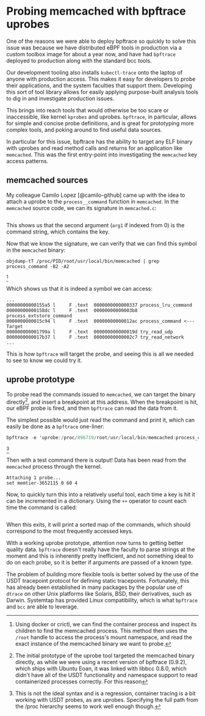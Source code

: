 # Probing memcached with bpftrace uprobes

One of the reasons we were able to deploy bpftrace so quickly to solve this
issue was because we have distributed eBPF tools in production via a custom
toolbox image for about a year now, and have had `bpftrace` deployed to
production along with the standard bcc tools.

Our development tooling also installs `kubectl-trace` onto the laptop of anyone
with production access. This makes it easy for developers to probe their
applications, and the system faculties that support them. Developing this sort
of tool library allows for easily applying purpose-built analysis tools to dig
in and investigate production issues.

This brings into reach tools that would otherwise be too scare or inaccessible,
like kernel `kprobes` and uprobes. `bpftrace`, in particular, allows for simple
and concise probe definitions, and is great for prototyping more complex tools,
and poking around to find useful data sources.

In particular for this issue, bpftrace has the ability to target any ELF binary
with uprobes and read method calls and returns for an application like
`memcached`. This was the first entry-point into investigating the `memcached`
key access patterns.

## memcached sources

My colleague Camilo Lopez [@camilo-github] came up with the idea to attach a
uprobe to the `process__command` function in `memcached`. In the `memcached`
source code, we can its signature in `memcached.c`:

```{.c include=src/memcached/memcached.c startLine=5756 endLine=5756}
```

This shows us that the second argument (`arg1` if indexed from 0) is the command
string, which contains the key.

Now that we know the signature, we can verify that we  can find this symbol in
the `memcached` binary:

```
objdump-tT /proc/PID/root/usr/local/bin/memcached | grep process_command -B2 -A2

```
[^1]

Which shows us that it is indeed a symbol we can access:
```.gnuassembler
...
00000000000155a5 l     F .text  0000000000000337 process_lru_command
00000000000158dc l     F .text  00000000000003b8 process_extstore_command
0000000000015c94 l     F .text  00000000000012ac process_command <--- Target
000000000001799a l     F .text  000000000000019d try_read_udp
0000000000017b37 l     F .text  00000000000002c7 try_read_network
...
```

This is how `bpftrace` will target the probe, and seeing this is all we needed
to see to know we could try it.

## uprobe prototype

To probe read the commands issued to `memcached`, we can target the binary
directly[^2], and insert a breakpoint at this address. When the breakpoint is
hit, our eBPF probe is fired, and then `bpftrace` can read the data from it.

The simplest possible would just read the command and print it, which can
easily be done as a `bpftrace` one-liner:

```awk
bpftrace -e 'uprobe:/proc/896719/root/usr/local/bin/memcached:process_command { printf("%s\n", str(arg1)) }'
```
[^6]

Then with a test command there is output! Data has been read from the
`memcached` process through the kernel.

```
Attaching 1 probe...
set memtier-3652115 0 60 4
```

Now, to quickly turn this into a relatively useful tool, each time a key is hit
it can be incremented in a dictionary. Using the `++` operator to count each
time the command is called:

```{.awk include=src/uprobe-v1.bt}
```

When this exits, it will print a sorted map of the commands, which should
correspond to the most frequently accessed keys.

With a working uprobe prototype, attention now turns to getting better quality
data. `bpftrace` doesn't really have the faculty to parse strings at the
moment and this is inherently pretty inefficient, and not something ideal to do
on each probe, so it is better if arguments are passed of a known type.

The problem of building more flexible tools is better solved by the use of the
USDT tracepoint protocol for defining static tracepoints. Fortunately, this has
already been established in many packages by the popular use of `dtrace`
on other Unix platforms like Solaris, BSD, their derivatives, such as Darwin.
 Systemtap has provided Linux compatibility, which is what `bpftrace` and `bcc`
 are able to leverage.

[^1]: Using docker or crictl, we can find the container process and inspect its
    children to find the memcached process. This method then uses the `/root`
    handle to access the process's mount namespace, and read the exact instance
    of the memcached binary we want to probe.

[^2]: The initial prototype of the uprobe tool targeted the memcached binary
    directly, as while we were using a recent version of bpftrace (0.9.2), which
    ships with Ubuntu Eoan, it was linked with libbcc 0.8.0, which didn't have
    all of the USDT functionality and namespace support to read containerized
    processes correctly. For this reason
[^6]: This is not the ideal syntax and is a regression, container tracing is a
    bit working with USDT probes, as are uprobes. Specifying the full path from
    the /proc hierarchy seems to work well enough though.
